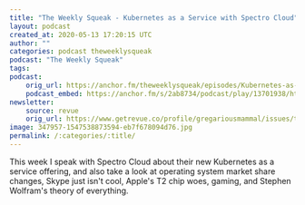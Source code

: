 ```yaml
---
title: "The Weekly Squeak - Kubernetes as a Service with Spectro Cloud"
layout: podcast
created_at: 2020-05-13 17:20:15 UTC
author: ""
categories: podcast theweeklysqueak
podcast: "The Weekly Squeak"
tags: 
podcast:
    orig_url: https://anchor.fm/theweeklysqueak/episodes/Kubernetes-as-a-Service-with-Spectro-Cloud-ee0lbi
    podcast_embed: https://anchor.fm/s/2ab8734/podcast/play/13701938/https%3A%2F%2Fd3ctxlq1ktw2nl.cloudfront.net%2Fproduction%2F2020-4-13%2F72837855-44100-2-b72376329c8ab.mp3
newsletter:
    source: revue
    orig_url: https://www.getrevue.co/profile/gregariousmammal/issues/the-weekly-squeak-kubernetes-as-a-service-with-spectro-cloud-245062    
image: 347957-1547538873594-eb7f678094d76.jpg
permalink: /:categories/:title/
---
```


This week I speak with Spectro Cloud about their new Kubernetes as a service offering, and also take a look at operating system market share changes, Skype just isn't cool, Apple's T2 chip woes, gaming, and Stephen Wolfram's theory of everything.
